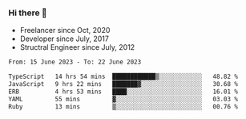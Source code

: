### Hi there 👋

- Freelancer since Oct, 2020
- Developer since July, 2017
- Structral Engineer since July, 2012

<!--START_SECTION:waka-->

```txt
From: 15 June 2023 - To: 22 June 2023

TypeScript   14 hrs 54 mins  ████████████▒░░░░░░░░░░░░   48.82 %
JavaScript   9 hrs 22 mins   ███████▓░░░░░░░░░░░░░░░░░   30.68 %
ERB          4 hrs 53 mins   ████░░░░░░░░░░░░░░░░░░░░░   16.01 %
YAML         55 mins         ▓░░░░░░░░░░░░░░░░░░░░░░░░   03.03 %
Ruby         13 mins         ▒░░░░░░░░░░░░░░░░░░░░░░░░   00.76 %
```

<!--END_SECTION:waka-->
